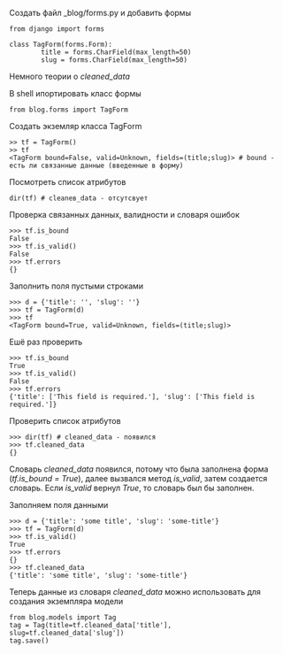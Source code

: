 Создать файл _blog/forms.py и добавить формы

```
from django import forms

class TagForm(forms.Form):
        title = forms.CharField(max_length=50)
        slug = forms.CharField(max_length=50)

```

Немного теории о _cleaned_data_

В shell ипортировать класс формы
```
from blog.forms import TagForm
```
Создать экземляр класса TagForm
```
>> tf = TagForm()
>> tf
<TagForm bound=False, valid=Unknown, fields=(title;slug)> # bound - есть ли связанные данные (введенные в форму)
```
Посмотреть список атрибутов
```
dir(tf) # cleaneв_data - отсутсвует
```
Проверка связанных данных, валидности и словаря ошибок
```
>>> tf.is_bound
False
>>> tf.is_valid()
False
>>> tf.errors
{}
```
Заполнить поля пустыми строками
```
>>> d = {'title': '', 'slug': ''}
>>> tf = TagForm(d)
>>> tf
<TagForm bound=True, valid=Unknown, fields=(title;slug)>
```
Ешё раз проверить
```
>>> tf.is_bound
True
>>> tf.is_valid()
False
>>> tf.errors
{'title': ['This field is required.'], 'slug': ['This field is required.']}
```
Проверить список атрибутов
```
>>> dir(tf) # cleaned_data - появился
>>> tf.cleaned_data
{}
```

Словарь _cleaned_data_ появился, потому что была заполнена форма (_tf.is_bound = True_), далее вызвался метод _is_valid_, затем создается  словарь. Если _is_valid_ вернул _True_, то словарь был бы заполнен.

Заполняем поля данными
```
>>> d = {'title': 'some title', 'slug': 'some-title'}
>>> tf = TagForm(d)
>>> tf.is_valid()
True
>>> tf.errors
{}
>>> tf.cleaned_data
{'title': 'some title', 'slug': 'some-title'}
```
Теперь данные из словаря _cleaned_data_ можно использовать для создания экземпляра модели
```
from blog.models import Tag
tag = Tag(title=tf.cleaned_data['title'], slug=tf.cleaned_data['slug'])
tag.save()
```
